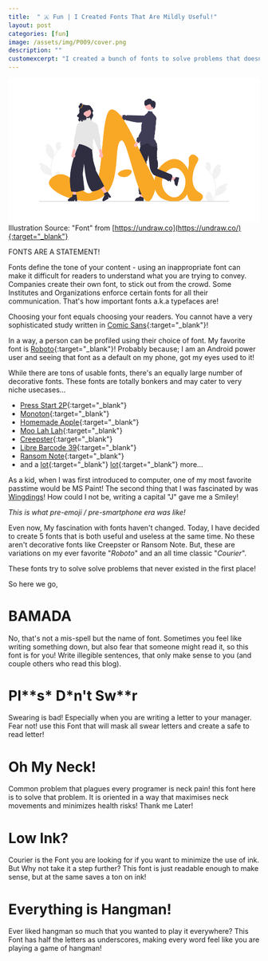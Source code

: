 ```yaml
---
title:  " 🇦 Fun | I Created Fonts That Are Mildly Useful!"
layout: post
categories: [fun]
image: /assets/img/P009/cover.png
description: ""
customexcerpt: "I created a bunch of fonts to solve problems that doesn't actually exist. Problems from swearing to neck pain, can be solved by simply switching to thse fonts!"
---
```

![Cover - Font](/assets/img/P009/cover.png)
Illustration Source: "Font" from [https://undraw.co](https://undraw.co/){:target="_blank"}

FONTS ARE A STATEMENT! 

Fonts define the tone of your content - using an inappropriate font can make it difficult for readers to understand what you are trying to convey. Companies create their own font, to stick out from the crowd. Some Institutes and Organizations enforce certain fonts for all their communication. That's how important fonts a.k.a typefaces are! 

Choosing your font equals choosing your readers. You cannot have a very sophisticated study written in [Comic Sans](https://www.bbc.co.uk/news/magazine-11582548){:target="_blank"}! 

In a way, a person can be profiled using their choice of font. My favorite font is [Roboto](https://fonts.google.com/specimen/Roboto){:target="_blank"}! Probably because; I am an Android power user and seeing that font as a default on my phone, got my eyes used to it!

While there are tons of usable fonts, there's an equally large number of decorative fonts. These fonts are totally bonkers and may cater to very niche usecases...

- [Press Start 2P](https://fonts.google.com/specimen/Press+Start+2P){:target="_blank"}
- [Monoton](https://fonts.google.com/specimen/Monoton){:target="_blank"}
- [Homemade Apple](https://fonts.google.com/specimen/Homemade+Apple){:target="_blank"}
- [Moo Lah Lah](https://fonts.google.com/specimen/Moo+Lah+Lah){:target="_blank"}
- [Creepster](https://fonts.google.com/specimen/Creepster){:target="_blank"}
- [Libre Barcode 39](https://fonts.google.com/specimen/Libre+Barcode+39){:target="_blank"}
- [Ransom Note](https://www.dafont.com/ransom-note.font){:target="_blank"}
- and a [lot](https://www.1001fonts.com/funny-fonts.html){:target="_blank"} [lot](https://www.fontspace.com/category/funny){:target="_blank"} more...

As a kid, when I was first introduced to computer, one of my most favorite passtime would be MS Paint! The second thing that I was fascinated by was [Wingdings](https://en.wikipedia.org/wiki/Webdings)! How could I not be, writing a capital "J" gave me a Smiley! 

*This is what pre-emoji / pre-smartphone era was like!*

Even now, My fascination with fonts haven't changed. Today, I have decided to create 5 fonts that is both useful and useless at the same time. No these aren't decorative fonts like Creepster or Ransom Note. But, these are variations on my ever favorite "*Roboto*" and an all time classic "*Courier*". 

These fonts try to solve solve problems that never existed in the first place!

So here we go,

# BAMADA    
No, that's not a mis-spell but the name of font. Sometimes you feel like writing something down, but also fear that someone might read it, so this font is for you! Write illegible sentences, that only make sense to you (and couple others who read this blog).

# Pl\*\*s\* D\*n't Sw\*\*r
Swearing is bad! Especially when you are writing a letter to your manager. Fear not! use this Font that will mask all swear letters and create a safe to read letter!

# Oh My Neck!
Common problem that plagues every programer is neck pain! this font here is to solve that problem. It is oriented in a way that maximises neck movements and minimizes health risks! Thank me Later!

# Low Ink?
Courier is the Font you are looking for if you want to minimize the use of ink. But Why not take it a step further? This font is just readable enough to make sense, but at the same saves a ton on ink! 

# Everything is Hangman!
Ever liked hangman so much that you wanted to play it everywhere? This Font has half the letters as underscores, making every word feel like you are playing a game of hangman!